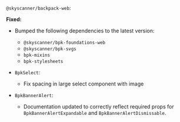 `@skyscanner/backpack-web`:

**Fixed:**

- Bumped the following dependencies to the latest version:
  - `@skyscanner/bpk-foundations-web`
  - `@skyscanner/bpk-svgs`
  - `bpk-mixins`
  - `bpk-stylesheets`

- `BpkSelect`:
    - Fix spacing in large select component with image

- `BpkBannerAlert`:
    - Documentation updated to correctly reflect required props for `BpkBannerAlertExpandable` and `BpkBannerAlertDismissable`.
